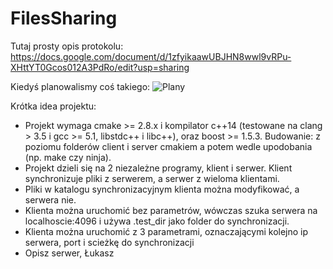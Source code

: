 # FilesSharing

Tutaj prosty opis protokolu: https://docs.google.com/document/d/1zfyikaawUBJHN8wwl9vRPu-XHttYT0Gcos012A3PdRo/edit?usp=sharing

Kiedyś planowalismy coś takiego:
![Plany](http://i.imgur.com/qADBxbt.jpg)

Krótka idea projektu:
- Projekt wymaga cmake >= 2.8.x i kompilator c++14 (testowane na clang > 3.5 i gcc >= 5.1, libstdc++ i libc++), oraz boost >= 1.5.3. Budowanie: z poziomu folderów client i server cmakiem a potem wedle upodobania (np. make czy ninja).
- Projekt dzieli się na 2 niezależne programy, klient i serwer. Klient synchronizuje pliki z serwerem, a serwer z wieloma klientami.
- Pliki w katalogu synchronizacyjnym klienta można modyfikować, a serwera nie.
- Klienta można uruchomić bez parametrów, wówczas szuka serwera na localhoscie:4096 i używa .test_dir jako folder do synchronizacji.
- Klienta można uruchomić z 3 parametrami, oznaczającymi kolejno ip serwera, port i scieżkę do synchronizacji
- Opisz serwer, Łukasz

